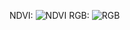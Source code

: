 NDVI:
![NDVI](https://github.com/ArturMaia/ImagemNDVI/assets/129121513/2bbb272c-5e23-430f-bf9c-061de0233319)
RGB:
![RGB](https://github.com/ArturMaia/ImagemNDVI/assets/129121513/2c481522-4e92-47cb-b612-dc2d0d665c73)
